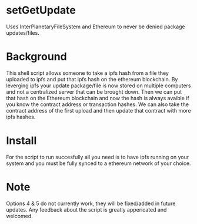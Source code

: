 # setGetUpdate
Uses InterPlanetaryFileSystem and Ethereum to never be denied package updates/files.

# Background
This shell script allows someone to take a ipfs hash from a file they uploaded to ipfs and put that ipfs hash on the ethereum blockchain.
By leverging ipfs your update package/file is now stored on multiple computers and not a centralized server that can be brought down.
Then we can put that hash on the Ethereum blockchain and now the hash is always avaible if you know the contract address or transaction hashes.
We can also take the contract address of the first upload and then update that contract with more ipfs hashes. 

# Install
For the script to run succesfully all you need is to have ipfs running on your system and you must be fully synced to a ethereum network of your choice.

# Note
Options 4 & 5 do not currently work, they will be fixed/added in future updates.
Any feedback about the script is greatly appericated and welcomed.

